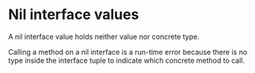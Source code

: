 # Nil interface values
A nil interface value holds neither value nor concrete type.

Calling a method on a nil interface is a run-time error because there is no type inside the interface tuple to indicate which concrete method to call.